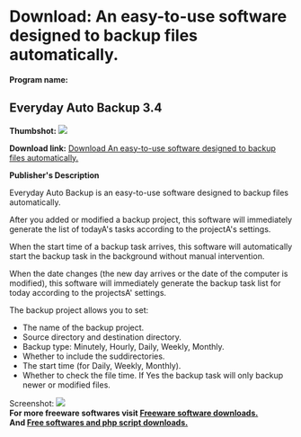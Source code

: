 # Download: An easy-to-use software designed to backup files automatically.

**Program name:**

## Everyday Auto Backup 3.4

  
**Thumbshot:** ![](http://www.freewarefiles.com/screenshot/eab2_md.jpg)   
  
**Download link:** [Download An easy-to-use software designed to backup files automatically.](http://freesoftwares.boysofts.com/Everyday-Auto-Backup_program_19198.html)  
  


**Publisher's Description**  
  


Everyday Auto Backup is an easy-to-use software designed to backup files automatically. 

After you added or modified a backup project, this software will immediately generate the list of todayA's tasks according to the projectA's settings.

When the start time of a backup task arrives, this software will automatically start the backup task in the background without manual intervention.

When the date changes (the new day arrives or the date of the computer is modified), this software will immediately generate the backup task list for today according to the projectsA' settings.

The backup project allows you to set:

  * The name of the backup project. 
  * Source directory and destination directory. 
  * Backup type: Minutely, Hourly, Daily, Weekly, Monthly. 
  * Whether to include the suddirectories. 
  * The start time (for Daily, Weekly, Monthly). 
  * Whether to check the file time. If Yes the backup task will only backup newer or modified files. 

  
  
Screenshot: ![](http://www.freewarefiles.com/screenshot/eab2.jpg)   
**For more freeware softwares visit [Freeware software downloads.](http://freesoftwares.boysofts.com/)**   
**And [Free softwares and php script downloads.](http://www.boysofts.com/)**
